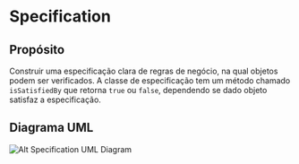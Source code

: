 # Specification

## Propósito

Construir uma especificação clara de regras de negócio, na qual objetos podem ser 
verificados. A classe de especificação tem um método chamado `isSatisfiedBy` que 
retorna `true` ou `false`, dependendo se dado objeto satisfaz a especificação.

## Diagrama UML

![Alt Specification UML Diagram](uml/uml.png)
